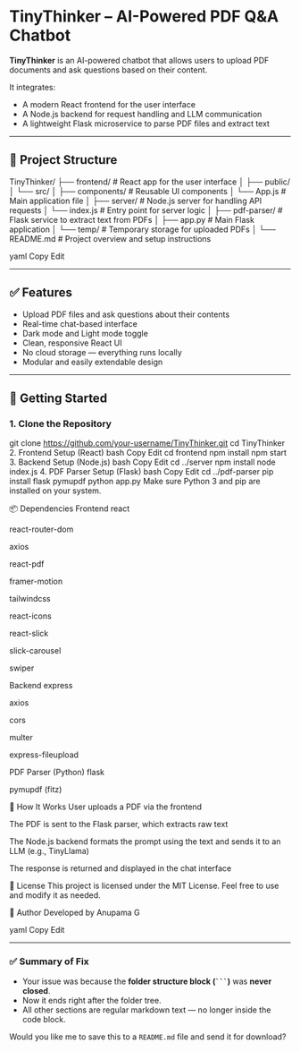 # TinyThinker – AI-Powered PDF Q&A Chatbot

**TinyThinker** is an AI-powered chatbot that allows users to upload PDF documents and ask questions based on their content.

It integrates:
- A modern React frontend for the user interface  
- A Node.js backend for request handling and LLM communication  
- A lightweight Flask microservice to parse PDF files and extract text

---

## 📁 Project Structure

TinyThinker/
├── frontend/ # React app for the user interface
│ ├── public/
│ └── src/
│ ├── components/ # Reusable UI components
│ └── App.js # Main application file
│
├── server/ # Node.js server for handling API requests
│ └── index.js # Entry point for server logic
│
├── pdf-parser/ # Flask service to extract text from PDFs
│ ├── app.py # Main Flask application
│ └── temp/ # Temporary storage for uploaded PDFs
│
└── README.md # Project overview and setup instructions

yaml
Copy
Edit

<!-- 👆 This closing backtick ends the code block for folder structure -->

---

## ✅ Features

- Upload PDF files and ask questions about their contents  
- Real-time chat-based interface  
- Dark mode and Light mode toggle  
- Clean, responsive React UI  
- No cloud storage — everything runs locally  
- Modular and easily extendable design

---

## 🚀 Getting Started

### 1. Clone the Repository


git clone https://github.com/your-username/TinyThinker.git
cd TinyThinker
2. Frontend Setup (React)
bash
Copy
Edit
cd frontend
npm install
npm start
3. Backend Setup (Node.js)
bash
Copy
Edit
cd ../server
npm install
node index.js
4. PDF Parser Setup (Flask)
bash
Copy
Edit
cd ../pdf-parser
pip install flask pymupdf
python app.py
Make sure Python 3 and pip are installed on your system.

📦 Dependencies
Frontend
react

react-router-dom

axios

react-pdf

framer-motion

tailwindcss

react-icons

react-slick

slick-carousel

swiper

Backend
express

axios

cors

multer

express-fileupload

PDF Parser (Python)
flask

pymupdf (fitz)

🧠 How It Works
User uploads a PDF via the frontend

The PDF is sent to the Flask parser, which extracts raw text

The Node.js backend formats the prompt using the text and sends it to an LLM (e.g., TinyLlama)

The response is returned and displayed in the chat interface

📄 License
This project is licensed under the MIT License.
Feel free to use and modify it as needed.

👤 Author
Developed by Anupama G

yaml
Copy
Edit

---

### ✅ Summary of Fix

- Your issue was because the **folder structure block (` ``` `)** was **never closed**.
- Now it ends right after the folder tree.
- All other sections are regular markdown text — no longer inside the code block.

Would you like me to save this to a `README.md` file and send it for download?







